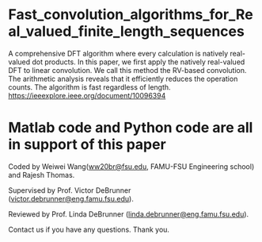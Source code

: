 # Fast_convolution_algorithms_for_Real_valued_finite_length_sequences
A comprehensive DFT algorithm where every calculation is natively real-valued dot products. In this paper, we first apply the natively real-valued DFT to linear convolution. We call this method the RV-based convolution. The arithmetic analysis reveals that it efficiently reduces the operation counts. The algorithm is fast regardless of length. https://ieeexplore.ieee.org/document/10096394

# Matlab code and Python code are all in support of this paper
 Coded by Weiwei Wang(ww20br@fsu.edu, FAMU-FSU Engineering school) and Rajesh Thomas. 
 
 Supervised by Prof. Victor DeBrunner (victor.debrunner@eng.famu.fsu.edu). 
 
 Reviewed by Prof. Linda DeBrunner (linda.debrunner@eng.famu.fsu.edu).
 
 Contact us if you have any questions. Thank you.
